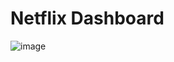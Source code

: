 # Netflix Dashboard
![image](https://github.com/user-attachments/assets/64644dfe-f027-42cd-8d34-f32bd4b1f18b)
